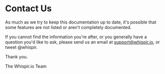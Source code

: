 # Contact Us

As much as we try to keep this documentation up to date, it's possible that some features are not listed or aren't completely documented.

If you cannot find the information you're after, or you generally have a question you'd like to ask, please send us an email at [support@whispir.io](mailto:support@whispir.io), or tweet @whispir.

Thank you.

The Whispir.io Team
